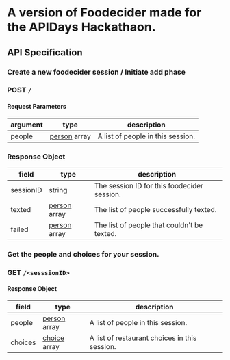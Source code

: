 # A version of Foodecider made for the APIDays Hackathaon.

## API Specification

### Create a new foodecider session / Initiate add phase
### POST `/`
#### Request Parameters
|argument	|type				|description									|
|-----------|-------------------|-----------------------------------------------|
|people		|[person]() array	|A list of people in this session.				|
### Response Object
|field		|type				|description									|
|-----------|-------------------|-----------------------------------------------|
|sessionID	|string				|The session ID for this foodecider session.	|
|texted		|[person]() array	|The list of people successfully texted.		|
|failed		|[person]() array	|The list of people that couldn't be texted.	|

### Get the people and choices for your session.
### GET `/<sesssionID>`
#### Response Object
|field		|type				|description									|
|-----------|-------------------|-----------------------------------------------|
|people		|[person]() array	|A list of people in this session.				|
|choices	|[choice]() array	|A list of restaurant choices in this session.	|
